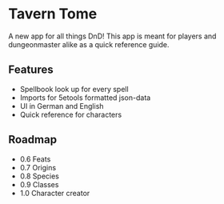 # Tavern Tome

A new app for all things DnD!
This app is meant for players and dungeonmaster alike as a quick reference guide.

## Features
- Spellbook look up for every spell
- Imports for 5etools formatted json-data
- UI in German and English
- Quick reference for characters

## Roadmap
- 0.6 Feats
- 0.7 Origins
- 0.8 Species
- 0.9 Classes
- 1.0 Character creator